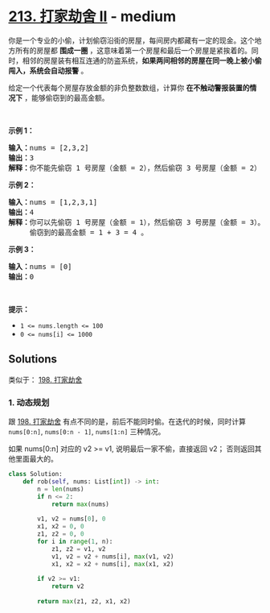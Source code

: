 # [213. 打家劫舍 II](https://leetcode-cn.com/problems/house-robber-ii/) - medium

<p>你是一个专业的小偷，计划偷窃沿街的房屋，每间房内都藏有一定的现金。这个地方所有的房屋都 <strong>围成一圈</strong> ，这意味着第一个房屋和最后一个房屋是紧挨着的。同时，相邻的房屋装有相互连通的防盗系统，<strong>如果两间相邻的房屋在同一晚上被小偷闯入，系统会自动报警</strong> 。</p>

<p>给定一个代表每个房屋存放金额的非负整数数组，计算你 <strong>在不触动警报装置的情况下</strong> ，能够偷窃到的最高金额。</p>

<p> </p>

<p><strong>示例 1：</strong></p>

<pre>
<strong>输入：</strong>nums = [2,3,2]
<strong>输出：</strong>3
<strong>解释：</strong>你不能先偷窃 1 号房屋（金额 = 2），然后偷窃 3 号房屋（金额 = 2）, 因为他们是相邻的。
</pre>

<p><strong>示例 2：</strong></p>

<pre>
<strong>输入：</strong>nums = [1,2,3,1]
<strong>输出：</strong>4
<strong>解释：</strong>你可以先偷窃 1 号房屋（金额 = 1），然后偷窃 3 号房屋（金额 = 3）。
     偷窃到的最高金额 = 1 + 3 = 4 。</pre>

<p><strong>示例 3：</strong></p>

<pre>
<strong>输入：</strong>nums = [0]
<strong>输出：</strong>0
</pre>

<p> </p>

<p><strong>提示：</strong></p>

<ul>
	<li><code>1 <= nums.length <= 100</code></li>
	<li><code>0 <= nums[i] <= 1000</code></li>
</ul>


## Solutions

类似于： [198. 打家劫舍](./198-house-robber.md)

### 1. 动态规划

跟 [198. 打家劫舍](./198-house-robber.md) 有点不同的是，前后不能同时偷。在迭代的时候，同时计算 `nums[0:n]`, `nums[0:n - 1]`, `nums[1:n]` 三种情况。

如果 nums[0:n] 对应的 v2 >= v1, 说明最后一家不偷，直接返回 v2；
否则返回其他里面最大的。

```py
class Solution:
    def rob(self, nums: List[int]) -> int:
        n = len(nums)
        if n <= 2:
            return max(nums)
        
        v1, v2 = nums[0], 0
        x1, x2 = 0, 0
        z1, z2 = 0, 0
        for i in range(1, n):
            z1, z2 = v1, v2
            v1, v2 = v2 + nums[i], max(v1, v2)
            x1, x2 = x2 + nums[i], max(x1, x2)
        
        if v2 >= v1:
            return v2
        
        return max(z1, z2, x1, x2)
```
